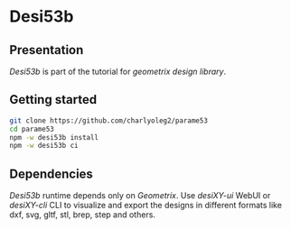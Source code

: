Desi53b
=======


Presentation
------------

*Desi53b* is part of the tutorial for *geometrix design library*.


Getting started
---------------

```bash
git clone https://github.com/charlyoleg2/parame53
cd parame53
npm -w desi53b install
npm -w desi53b ci
```

Dependencies
------------

*Desi53b* runtime depends only on *Geometrix*. Use *desiXY-ui* WebUI or *desiXY-cli* CLI to visualize and export the designs in different formats like dxf, svg, gltf, stl, brep, step and others.

